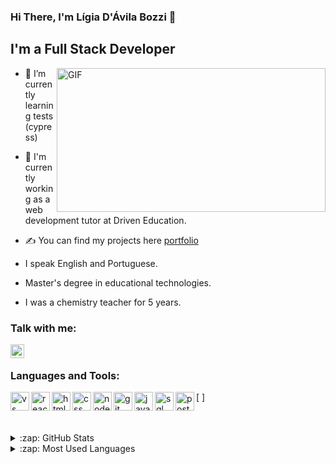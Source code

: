 ### Hi There, I'm Lígia D'Ávila Bozzi 👋

## I'm a Full Stack Developer 
 <img align="right" alt="GIF" src="https://user-images.githubusercontent.com/77364331/140390661-1f86399b-3385-4776-9419-652d799c2c7b.gif" width="430" height="230" />

- 🌱 I’m currently learning tests (cypress)
- 🔭 I'm currently working as a web development tutor at Driven Education.
- ✍ You can find my projects here [portfolio]

- I speak English and Portuguese. 
- Master's degree in educational technologies.
- I was a chemistry teacher for 5 years. 

### Talk with me:
[<img align="left" alt="Lígia D'Ávila Bozzi | LinkedIn" width="22px" src="https://cdn-icons-png.flaticon.com/512/174/174857.png" />][linkedin]

<br />

### Languages and Tools:
[<img align="left" alt="vs code" width="30px" src="https://cdn.icon-icons.com/icons2/2107/PNG/512/file_type_vscode_icon_130084.png" />
<img align="left" alt="react" width="30px" src="https://cdn.icon-icons.com/icons2/2415/PNG/128/react_original_wordmark_logo_icon_146375.png" />
<img align="left" alt="html" width="30px" src="https://cdn.icon-icons.com/icons2/2415/PNG/128/html_original_wordmark_logo_icon_146478.png" />
<img align="left" alt="css" width="30px" src="https://cdn.icon-icons.com/icons2/2415/PNG/128/css_original_wordmark_logo_icon_146576.png" />
<img align="left" alt="node" width="30px" src="https://cdn.icon-icons.com/icons2/512/PNG/128/prog-nodejs01_icon-icons.com_50781.png" />
<img align="left" alt="git" width="30px" src="https://cdn.icon-icons.com/icons2/2415/PNG/512/git_original_wordmark_logo_icon_146510.png" />
<img align="left" alt="javascript" width="30px" src="https://cdn.icon-icons.com/icons2/2108/PNG/128/javascript_icon_130900.png" />
<img align="left" alt="sql" width="30px" src="https://cdn.icon-icons.com/icons2/2107/PNG/128/file_type_sql_icon_130152.png" />
<img align="left" alt="postgres" width="30px" src="https://user-images.githubusercontent.com/24623425/36042969-f87531d4-0d8a-11e8-9dee-e87ab8c6a9e3.png" />
]

<br />
<br />

<details>
  <summary>:zap: GitHub Stats</summary>

  <img align="left" alt="Lígia's GitHub Stats" src="https://github-readme-stats.vercel.app/api?username=ligiadavilabozzi&show_icons=true&hide_border=true" />
 
 <br />

and Job profile at Driven:

 <img align="left" alt="Lígia's GitHub Stats" src="https://github-readme-stats.vercel.app/api?username=ligiadavilabozzi&show_icons=true&hide_border=true" />

</details>

<details>
  <summary>:zap: Most Used Languages</summary>

<img align="left" alt="Ligia's GitHub Top Languages" src="https://github-readme-stats.vercel.app/api/top-langs/?username=ligiadavilabozzi" />

</details>

[instagram]: https://www.instagram.com/ligia.bozzi/
[linkedin]: https://www.linkedin.com/in/ligia-davila-bozzi/
[portfolio]: https://github.com/ligiadavilabozzi
